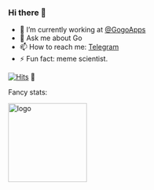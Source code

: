 ### Hi there 👋

- 🔭 I’m currently working at [@GogoApps](https://github.com/FindHotel)
- 💬 Ask me about Go
- 📫 How to reach me: [Telegram](https://t.me/pzartem)
- ⚡ Fun fact: meme scientist.

[![Hits](http://hits.dwyl.com/pzartem/pzartem.svg)](http://hits.dwyl.com/pzartem) :eyes:

Fancy stats:

<img src="https://github-readme-stats.vercel.app/api?username=pzartem&show_icons=true" alt="logo" height="160" />

